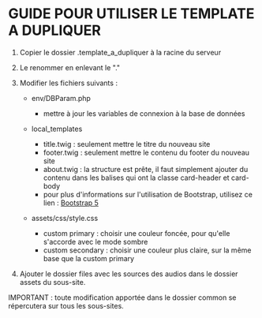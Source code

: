 # GUIDE POUR UTILISER LE TEMPLATE A DUPLIQUER

1. Copier le dossier .template_a_dupliquer à la racine du serveur

2. Le renommer en enlevant le "."

3. Modifier les fichiers suivants :
    * env/DBParam.php
        - mettre à jour les variables de connexion à la base de données

    * local_templates
        - title.twig : seulement mettre le titre du nouveau site
        - footer.twig : seulement mettre le contenu du footer du nouveau site
        - about.twig : la structure est prête, il faut simplement ajouter du contenu dans les balises qui ont la classe card-header et card-body
        - pour plus d'informations sur l'utilisation de Bootstrap, utilisez ce lien : [Bootstrap 5](https://getbootstrap.com/docs/5.0/getting-started/introduction/)

    * assets/css/style.css
        - custom primary : choisir une couleur foncée, pour qu'elle s'accorde avec le mode sombre
        - custom secondary : choisir une couleur plus claire, sur la même base que la custom primary

4. Ajouter le dossier files avec les sources des audios dans le dossier assets du sous-site.

IMPORTANT : toute modification apportée dans le dossier common se répercutera sur tous les sous-sites.